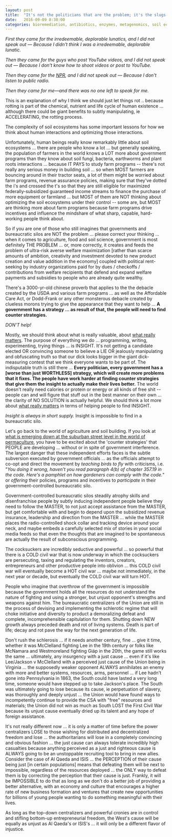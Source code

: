 ```yaml
---
layout: post
title:  "It's not the politicians that are the problem; it's the slugs who rely upon politicians and governments."
date:   2016-09-09 8:30:00
categories: bioremediation, antibiotics, enzymes, metagenomics, soil ecosystems
---
```

*First they came for the irredeemable, deplorable lunatics, and I did not speak out — Because I didn't think I was a irredeemable, deplorable lunatic.*

*Then they came for the guys who post YouTube videos, and I did not speak out — Because I don't know how to shoot videos or post to YouTube.*

*Then they came for the [NPR](http://twitchy.com/dougp-3137/2016/09/12/what-a-scream-howard-dean-has-had-it-with-anti-hillary-bias-from-npr/), and I did not speak out — Because I don't listen to public radio.*

*Then they came for me—and there was no one left to speak for me.*



This is an explanation of why I think we should just let things rot .. because rotting is part of the chemical, nutrient and life cycle of human existence ... although there could be giant benefits to subtly manipulating, ie ACCELERATING, the rotting process.

The complexity of soil ecosystems has some important lessons for how we think about human interactions and optimizing those interactions.

Unfortunately, human beings really know remarkably little about soil ecosystems ... there are people who know a lot ... but generally speaking, the population of farmers in the world knows a LOT more about government programs than they know about soil fungi, bacteria, earthworms and plant roots interactions ... because IT PAYS to study farm programs -- there's not really any serious money in building soil ... so when MOST farmers are bouncing around in their tractor seats, a lot of them might be worried about farm programs, revenue assurance policies, making sure that they've dotted the i's and crossed the t's so that they are still eligible for maximized federally-subsidized guaranteed income streams to finance the purchase of more equipment or farmland ... but MOST of them are NOT thinking about optimizing the soil ecosystems under their control -- some are, but MOST are thinking more about farm programs because farm programs drive incentives and influence the mindshare of what sharp, capable, hard-working people think about.

So if you are one of those who still imagines that governments and bureaucratic silos are NOT the problem ... please correct your thinking ... when it comes to agriculture, food and soil science, government is most definitely THE PROBLEM ... or, more correctly, it creates and feeds the problem of ultra-risk averse welfare maximization [rather than scarce amounts of ambition, creativity and investment devoted to new product creation and value addition in the economy] coupled with political rent-seeking by industry organizations paid for by dues / checkoffs / contributions from welfare recipients that defend and expand welfare payments and subsidies to people who are already quite wealthy.  

There's a 3000-yr-old chinese proverb that applies to the the debacle created by the USDA and various farm programs ... as well as the Affordable Care Act, or Dodd-Frank or any other monsterous debacle created by clueless morons trying to give the appearance that they want to help ... **A government has a strategy ... as result of that, the people will need to find counter strategies.**

*DON'T help!*   

Mostly, we should think about what is really valuable, about [what really matters](https://www.youtube.com/playlist?list=PLElrASo3VHBxt9zg3oRoKSqmyiCHct4Ai).  The purpose of everything we do ... programming, writing, experimenting, trying things ... is INSIGHT. It's not getting a candidate elected OR convincing someone to believe a LIE OR jealously manipulating and obfuscating truth so that our dick looks bigger in the giant dick-measuring contest that we think everyone wants to be part of. The indisputable truth is still there ...  **Every politician, every government has a [worse than just WORTHLESS] strategy, which will create more problems that it fixes. The people have work harder at finding counter strategies that give them the insight to actually make their lives better.**  The world doesn't really need calories or protein or energy or all kinds of free shit -- people can and will figure that stuff out in the best manner on their own ... the clarity of NO SOLUTION is actually helpful.  We should think a lot more about [what really matters](https://www.youtube.com/playlist?list=PLElrASo3VHBxt9zg3oRoKSqmyiCHct4Ai) in terms of helping people to find INSIGHT.

*Insight is always in short supply.*  Insight is impossible to find in a bureaucratic silo.

Let's go back to the world of agriculture and soil building. If you look at [what is emerging down at the suburban street level in the world of permaculture](https://www.youtube.com/watch?v=s1BpauXRp6U), you have to be excited about the 'counter strategies' that PEOPLE are developing ... without or in spite of government interference.  The largest danger that these independent efforts faces is the subtle subversion executed by government officials ... as the officials attempt to co-opt and direct the movement by *teaching birds to fly* with criticisms, i.e. "*You doing it wrong, haven't you read paragraph 4(b) of chapter 357.19 in the code. Here's a pamphlet on how gardeners can comply with the code.*" or *offering* their policies, programs and incentives to *participate* in their government-controlled bureaucratic silo.  

Government-controlled bureaucratic silos steadily atrophy skills and disenfranchise people by subtly inducing independent people believe they need to follow the MASTER, to not just accept assistance from the MASTER, but get comfortable with and begin to depend upon the subsidized revenue insurance, leadership and direction from the MASTER ... while the MASTER places the radio-controlled shock collar and tracking device around your neck, and maybe embeds a carefully selected mix of stories in your social media feeds so that even the thoughts that are imagined to be spontaneous are actually the result of subconscious programming.

The cocksuckers are incredibly seductive and powerful ... so powerful that there is a COLD civil war that is now underway in which the cocksuckers are persecuting, taxing and regulating the inventors, creators, entrepreneurs and other productive people into oblivion ... this COLD civil war will eventually become a HOT civil war ... maybe not immediately, in the next year or decade, but eventually the COLD civil war will turn HOT.

People who imagine that overthrow of the government is impossible because the government holds all the resources do not understand the nature of fighting and using a stronger, but unjust opponent's strengths and weapons against him. The bureaucratic centralizers of the Union are still in the process of devising and implementing the schlerotic regime that will choke initiative and diversity to product a demoralizing defeat and complete, incomprehensible capitulation for them. Shutting down NEW growth always preceded death and rot of living systems. Death is part of life; decay and rot pave the way for the next generation of life.

Don't rush the schlerosis ... if it needs another century, fine ... give it time, whether it was McClelland fighting Lee in the 19th century or folks like McNamara and Westmoreland fighting Giáp in the 20th, the game still works the same ... ultimately, any insurgency with a just cause ... even if it's like Lee/Jackson v McClelland with a perceived just cause of the Union being in Virginia ... the supposedly weaker opponent ALWAYS annihilates an enemy with more and better systems, resources, arms, personnel ... if Lee hadn't gone into Pennsylvania in 1863, the South could have lasted a very long time, someone would have stepped up to take Jackson's place. The South was ultimately going to lose because its cause, ie perpetuation of slavery, was thoroughly and deeply unjust ... the Union would have found ways to incompetently continue to provide the CSA with "free" resources and materials; the Union did not win as much as South LOST the First Civil War because its unjust cause eventually dried up its talent and any hope of foreign assistance.

It's not really different now ... it is only a matter of time before the power centralizers LOSE to those wishing for distributed and decentralized freedom and lose ... the authoritarians will lose in a completely convincing and obvious fashion ... the just cause can always tolerate incredibly high casualties because anything perceived as a just and righteous cause is ALWAYS going to be an unstoppable recruiting tool to bring in new allies. Consider the case of Al Qaeda and ISIS ... the PERCEPTION of their cause being just [in certain populations] means that defeating them will be next to impossible, regardless of the resources deployed ... the ONLY way to defeat them is by correcting the perception that their cause is just. Frankly, it will be IMPOSSIBLE to do that as long as we don't do a better job of providing a better alternative, with an economy and culture that encourages a higher rate of new business formation and ventures that create new opportunities for billions of young people wanting to do something meaningful with their lives.

As long as the top-down centralizers and powerful cronies are in control and stifling bottom-up entrepreneurial freedom, the West's cause will be equally as unjust as Al Qaeda's or ISIS's ... it will only be a different flavor of injustice.

